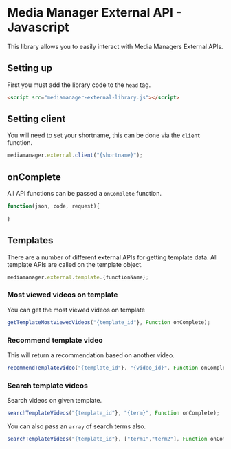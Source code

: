# Media Manager External API - Javascript

This library allows you to easily interact with Media Managers External APIs.

## Setting up

First you must add the library code to the ``head`` tag.

``` html
<script src="mediamanager-external-library.js"></script>
```

## Setting client

You will need to set your shortname, this can be done via the ``client`` function.

``` javascript
mediamanager.external.client("{shortname}");
```

## onComplete

All API functions can be passed a ``onComplete`` function. 

``` javascript
function(json, code, request){
  
}
```

## Templates

There are a number of different external APIs for getting template data. All template APIs are called on the template object.

``` javascript
mediamanager.external.template.{functionName};
```

### Most viewed videos on template

You can get the most viewed videos on template

``` javascript
getTemplateMostViewedVideos("{template_id"}, Function onComplete);
```

### Recommend template video

This will return a recommendation based on another video.

``` javascript
recommendTemplateVideo("{template_id"}, "{video_id}", Function onComplete);
```

### Search template videos

Search videos on given template. 

``` javascript
searchTemplateVideos("{template_id"}, "{term}", Function onComplete);
```

You can also pass an ``array`` of search terms also.

``` javascript
searchTemplateVideos("{template_id"}, ["term1","term2"], Function onComplete);
```
